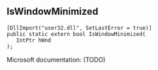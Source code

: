 ## IsWindowMinimized

```
[DllImport("user32.dll", SetLastError = true)]
public static extern bool IsWindowMinimized(
   IntPtr hWnd
);
```

Microsoft documentation: (TODO)

